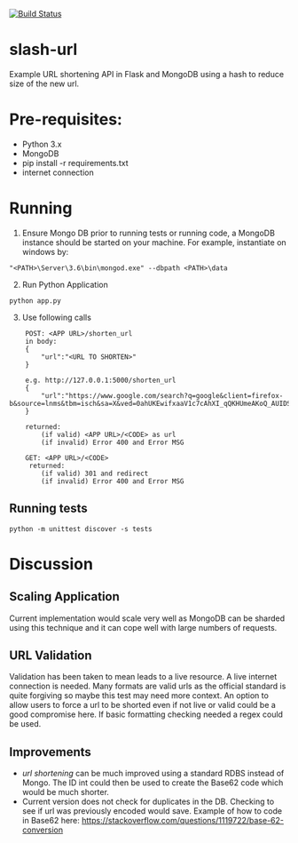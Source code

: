 [![Build Status](https://travis-ci.com/tm-sol/slash-url.svg?branch=master)](https://travis-ci.com/tm-sol/slash-url)

# slash-url
Example URL shortening API in Flask and MongoDB using a hash to reduce size of the new url.

# Pre-requisites:
 - Python 3.x
 - MongoDB
 - pip install -r requirements.txt
 - internet connection

# Running
1. Ensure Mongo DB prior to running tests or running code, a MongoDB instance should be started on your machine.  For example, instantiate on windows by:
```
"<PATH>\Server\3.6\bin\mongod.exe" --dbpath <PATH>\data
```

2. Run Python Application

```
python app.py
```

3. Use following calls

```
    POST: <APP URL>/shorten_url
    in body:
    {
	    "url":"<URL TO SHORTEN>"
    }

    e.g. http://127.0.0.1:5000/shorten_url
    {
	    "url":"https://www.google.com/search?q=google&client=firefox-b&source=lnms&tbm=isch&sa=X&ved=0ahUKEwifxaaV1c7cAhXI_qQKHUmeAKoQ_AUIDSgE&biw=1360&bih=607#imgrc=UEiT48pdXPdUAM:"
    }

    returned:
        (if valid) <APP URL>/<CODE> as url
        (if invalid) Error 400 and Error MSG
```


```
    GET: <APP URL>/<CODE>
     returned:
        (if valid) 301 and redirect
        (if invalid) Error 400 and Error MSG
```

## Running tests

```
python -m unittest discover -s tests
```

# Discussion

## Scaling Application
Current implementation would scale very well as MongoDB can be sharded using this technique and it can cope well with large numbers of requests.

## URL Validation
Validation has been taken to mean leads to a live resource.  A live internet connection is needed.  Many formats are valid urls as the official standard is quite forgiving so maybe this test may need more context.  An option to allow users to force a url to be shorted even if not live or valid could be a good compromise here.  If basic formatting checking needed a regex could be used.

## Improvements

- *url shortening* can be much improved using a standard RDBS instead of Mongo.  The ID int could then be used to create the Base62 code which would be much shorter.
- Current version does not check for duplicates in the DB.  Checking to see if url was previously encoded would save.  Example of how to code in Base62 here: https://stackoverflow.com/questions/1119722/base-62-conversion

